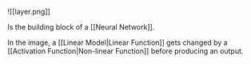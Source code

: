 ![[layer.png]]

Is the building block of a [[Neural Network]].

In the image, a [[Linear Model|Linear Function]] gets changed by a [[Activation Function|Non-linear Function]] before producing an output.
